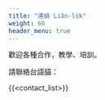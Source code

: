 ```yaml
---
title: "連絡 Liân-lo̍k"
weight: 66
header_menu: true
---
```


歡迎各種合作，教學、培訓。

請聯絡台語貓：

{{<contact_list>}}

